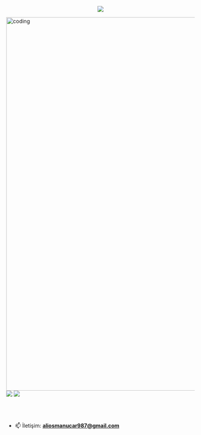 <div>
 
<p align="center">
  <a href="https://github.com/DenverCoder1/readme-typing-svg"><img src="https://readme-typing-svg.herokuapp.com?font=Time+New+Roman&color=cyan&size=25&center=true&vCenter=true&width=600&height=100&lines=Software+Engineer;"></a>
</p></div>


<img align ="center" alt="coding" width="1000" src="https://i.pinimg.com/originals/4d/60/c0/4d60c047efe13b61555ab905f1edcd02.gif">
<img src="https://user-images.githubusercontent.com/73097560/115834477-dbab4500-a447-11eb-908a-139a6edaec5c.gif">
<img src="https://user-images.githubusercontent.com/73097560/115834477-dbab4500-a447-11eb-908a-139a6edaec5c.gif">



<br>
<div>


<br>
</div>
<br><br>



- 📫 İletişim: **aliosmanucar987@gmail.com**


